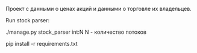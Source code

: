 Проект с данными о ценах акций и данными о торговле их владельцев.

Run stock parser:

./manage.py stock_parser int:N
N - количество потоков

pip install -r requirements.txt

